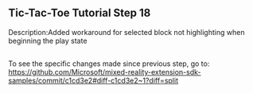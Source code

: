 ## Tic-Tac-Toe Tutorial Step 18 
Description:Added workaround for selected block not highlighting when beginning the play state
##
To see the specific changes made since previous step, go to:
https://github.com/Microsoft/mixed-reality-extension-sdk-samples/commit/c1cd3e2#diff-c1cd3e2~1?diff=split
